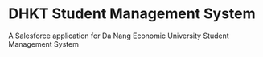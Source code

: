 # DHKT Student Management System

A Salesforce application for Da Nang Economic University Student Management System 
